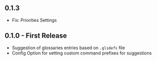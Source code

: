 ## 0.1.3
* Fix: Priorities Settings

## 0.1.0 - First Release
* Suggestion of glossaries entries based on `.glsdefs` file
* Config Option for setting custom command prefixes for suggestions
